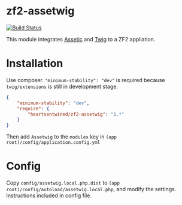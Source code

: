 # zf2-assetwig

[![Build Status](https://secure.travis-ci.org/heartsentwined/zf2-assetwig.png)](http://travis-ci.org/heartsentwined/zf2-assetwig)

This module integrates [Assetic](https://github.com/kriswallsmith/assetic) and [Twig](http://twig.sensiolabs.org/) to a ZF2 appliation.

# Installation

Use composer. `"minimum-stability": "dev"` is required because `twig/extensions` is still in development stage.

```json
{
    "minimum-stability": "dev",
    "require": {
        "heartsentwined/zf2-assetwig": "1.*"
    }
}
```

Then add `Assetwig` to the `modules` key in `(app root)/config/application.config.yml`

# Config

Copy `config/assetwig.local.php.dist` to `(app root)/config/autoload/assetwig.local.php`, and modify the settings. Instructions included in config file.

